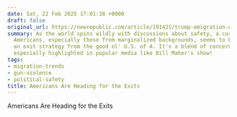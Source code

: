 ```yaml
---
date: Sat, 22 Feb 2025 17:01:38 +0000
draft: false
original_url: https://newrepublic.com/article/191421/trump-emigration-wave-brain-drain
summary: As the world spins wildly with discussions about safety, a curious wave of
  Americans, especially those from marginalized backgrounds, seems to be contemplating
  an exit strategy from the good ol' U.S. of A. It's a blend of concern and absurdity,
  especially highlighted in popular media like Bill Maher's show!
tags:
- migration-trends
- gun-violence
- political-safety
title: Americans Are Heading for the Exits
---
```


Americans Are Heading for the Exits